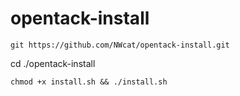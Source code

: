 # opentack-install
```
git https://github.com/NWcat/opentack-install.git 

```
cd ./opentack-install

```
chmod +x install.sh && ./install.sh
